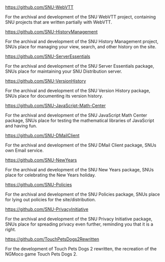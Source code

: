 https://github.com/SNU-WebVTT

For the archival and development of the SNU WebVTT project, containing SNU projects that are written partially with WebVTT.

https://github.com/SNU-HistoryManagement

For the archival and development of the SNU History Management project, SNUs place for managing your view, search, and other history on the site.

https://github.com/SNU-ServerEssentials

For the archival and development of the SNU Server Essentials package, SNUs place for maintaining your SNU Distribution server.

https://github.com/SNU-VersionHistory

For the archival and development of the SNU Version History package, SNUs place for documenting its version history.

https://github.com/SNU-JavaScript-Math-Center

For the archival and development of the SNU JavaScript Math Center package, SNUs place for testing the mathematical libraries of JavaScript and having fun.

https://github.com/SNU-DMailClient

For the archival and development of the SNU DMail Client package, SNUs own Email service.

https://github.com/SNU-NewYears

For the archival and development of the SNU New Years package, SNUs place for celebrating the New Years holiday.

https://github.com/SNU-Policies

For the archival and development of the SNU Policies package, SNUs place for lying out policies for the site/distribution.

https://github.com/SNU-PrivacyInitiative

For the archival and development of the SNU Privacy Initiative package, SNUs place for spreading privacy even further, reminding you that it is a right.

https://github.com/TouchPetsDogs2Rewritten

For the development of Touch Pets Dogs 2 rewritten, the recreation of the NGMoco game Touch Pets Dogs 2.

